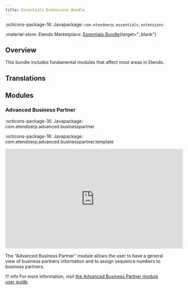 ```yaml
---
title: Essentials Extensions Bundle
---
```

:octicons-package-16: Javapackage: `com.etendoerp.essentials.extensions`

:material-store: Etendo Marketplace:  [Essentials Bundle](https://marketplace.etendo.cloud/#/product-details?module=39AC2D9F72124AC7A1D0A3D005293C9E){target="_blank"}

## Overview 
This bundle includes fundamental modules that affect most areas in Etendo.

## Translations

## Modules

### Advanced Business Partner

:octicons-package-16: Javapackage: com.etendoerp.advanced.businesspartner

:octicons-package-16: Javapackage: com.etendoerp.advanced.businesspartner.template

<iframe width="560" height="315" src="https://www.youtube.com/embed/sRvQCM8xZE0" title="YouTube video player" frameborder="0" allow="accelerometer; autoplay; clipboard-write; encrypted-media; gyroscope; picture-in-picture; web-share" allowfullscreen></iframe>

The “Advanced Business Partner” module allows the user to have a general view of business partners information and to assign sequence numbers to business partners.

!!! info
    For more information, visit [the Advanced Business Partner module user guide](/user-guide/etendo-classic/optional-features/bundles/essentials-extensions/advanced-business-partner).